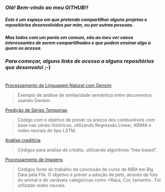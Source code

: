 ### *Olá! Bem-vindx ao meu GITHUB!!*

##### Este é um espaço em que pretendo compartilhar alguns *projetos e repositórios* desenvolvidos por mim, ou por outras pessoas.
##### Mas todos com um ponto em comum, são ao meu ver casos interessantes de serem compartilhados e que *podem ensinar algo* a quem os acessa.

### *Para começar, alguns links de acesso a alguns repositórios que desenvolvi* ;-)
#
[Processamento de Linguagem Natural com Gensim](https://github.com/hellengleicy/PLN-Gensim)
>Exemplo de análise de similaridade semântica entre documentos usando Gensim.

[Predição de Séries Temporias](https://github.com/hellengleicy/Series_Temporais_Pre-os_Combustiveis)
>Código com o objetivo de prever os preços dos combustíveis com base nas séries históricas, utilizando Regressão Linear, ARIMA e redes neurais do tipo LSTM.

[Análise creditícia](https://github.com/hellengleicy/Credito_Machine_Learning)
>Códigos para análise de crédito, utilizando algoritmos "tree based".

[Processamento de Imagens](https://github.com/hellengleicy/Images_IA)
>Códigos fonte do trabalho de conclusão de curso de MBA em Big Data pela FIA. O objetivo é prever a adoção de pets, através da foto do animal e de variáveis categóricas como >Raça, Cor, tamanho.. Foi utilizado redes neurais.
